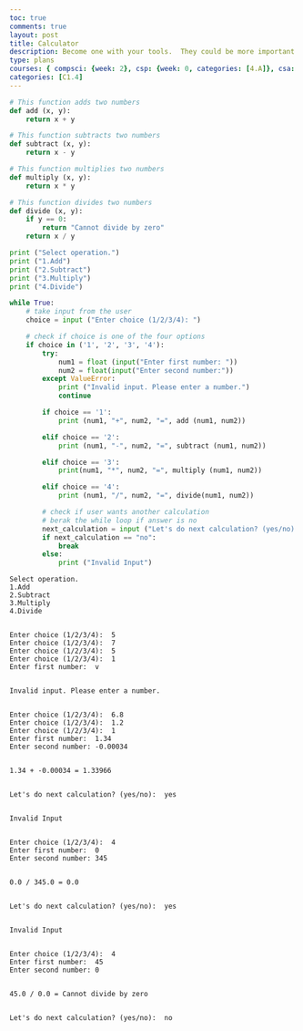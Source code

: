 ```yaml
---
toc: true
comments: true
layout: post
title: Calculator
description: Become one with your tools.  They could be more important than code, code, coding.
type: plans
courses: { compsci: {week: 2}, csp: {week: 0, categories: [4.A]}, csa: {week: 0} }
categories: [C1.4]
---
```

```python
# This function adds two numbers 
def add (x, y):
    return x + y

# This function subtracts two numbers
def subtract (x, y):
    return x - y

# This function multiplies two numbers 
def multiply (x, y):
    return x * y

# This function divides two numbers 
def divide (x, y):
    if y == 0:
        return "Cannot divide by zero"
    return x / y

print ("Select operation.")
print ("1.Add")
print ("2.Subtract")
print ("3.Multiply")
print ("4.Divide")

while True:
    # take input from the user 
    choice = input ("Enter choice (1/2/3/4): ")

    # check if choice is one of the four options
    if choice in ('1', '2', '3', '4'):
        try:
            num1 = float (input("Enter first number: "))
            num2 = float(input("Enter second number:"))
        except ValueError:
            print ("Invalid input. Please enter a number.")
            continue 

        if choice == '1':
            print (num1, "+", num2, "=", add (num1, num2))

        elif choice == '2':
            print (num1, "-", num2, "=", subtract (num1, num2))

        elif choice == '3':
            print(num1, "*", num2, "=", multiply (num1, num2))

        elif choice == '4':
            print (num1, "/", num2, "=", divide(num1, num2))

        # check if user wants another calculation 
        # berak the while loop if answer is no 
        next_calculation = input ("Let's do next calculation? (yes/no): ")
        if next_calculation == "no":
            break
        else: 
            print ("Invalid Input")
```

    Select operation.
    1.Add
    2.Subtract
    3.Multiply
    4.Divide


    Enter choice (1/2/3/4):  5
    Enter choice (1/2/3/4):  7
    Enter choice (1/2/3/4):  5
    Enter choice (1/2/3/4):  1
    Enter first number:  v


    Invalid input. Please enter a number.


    Enter choice (1/2/3/4):  6.8
    Enter choice (1/2/3/4):  1.2
    Enter choice (1/2/3/4):  1
    Enter first number:  1.34
    Enter second number: -0.00034


    1.34 + -0.00034 = 1.33966


    Let's do next calculation? (yes/no):  yes


    Invalid Input


    Enter choice (1/2/3/4):  4
    Enter first number:  0
    Enter second number: 345


    0.0 / 345.0 = 0.0


    Let's do next calculation? (yes/no):  yes


    Invalid Input


    Enter choice (1/2/3/4):  4
    Enter first number:  45
    Enter second number: 0


    45.0 / 0.0 = Cannot divide by zero


    Let's do next calculation? (yes/no):  no



```python

```
